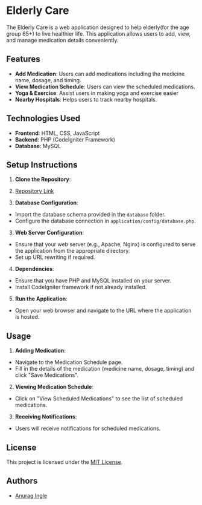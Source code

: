 # Elderly Care 

The Elderly Care is a web application designed to help elderly(for the age group 65+) to live healthier life. This application allows users to add, view, and manage medication details conveniently.

## Features

- **Add Medication**: Users can add medications including the medicine name, dosage, and timing.
- **View Medication Schedule**: Users can view the scheduled medications.
- **Yoga & Exercise**: Assist users in making yoga and exercise easier
- **Nearby Hospitals**: Helps users to track nearby hospitals.
  
## Technologies Used

- **Frontend**: HTML, CSS, JavaScript
- **Backend**: PHP (CodeIgniter Framework)
- **Database**: MySQL

## Setup Instructions

1. **Clone the Repository**:
2. [Repository Link](https://github.com/anuragingle01/Kratin_LLC_Exercise_Anurag.git)


2. **Database Configuration**:
- Import the database schema provided in the `database` folder.
- Configure the database connection in `application/config/database.php`.

3. **Web Server Configuration**:
- Ensure that your web server (e.g., Apache, Nginx) is configured to serve the application from the appropriate directory.
- Set up URL rewriting if required.

4. **Dependencies**:
- Ensure that you have PHP and MySQL installed on your server.
- Install CodeIgniter framework if not already installed.

5. **Run the Application**:
- Open your web browser and navigate to the URL where the application is hosted.

## Usage

1. **Adding Medication**:
- Navigate to the Medication Schedule page.
- Fill in the details of the medication (medicine name, dosage, timing) and click "Save Medications".

2. **Viewing Medication Schedule**:
- Click on "View Scheduled Medications" to see the list of scheduled medications.

3. **Receiving Notifications**:
- Users will receive notifications for scheduled medications.

## License

This project is licensed under the [MIT License](LICENSE).

## Authors

- [Anurag Ingle]([https://github.com/anuragingle01])


